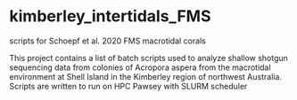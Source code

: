 # kimberley_intertidals_FMS
scripts for Schoepf et al. 2020 FMS macrotidal corals

This project contains a list of batch scripts used to analyze shallow shotgun sequencing data from colonies of Acropora aspera from the macrotidal environment at Shell Island in the Kimberley region of northwest Australia. Scripts are written to run on HPC Pawsey with SLURM scheduler
